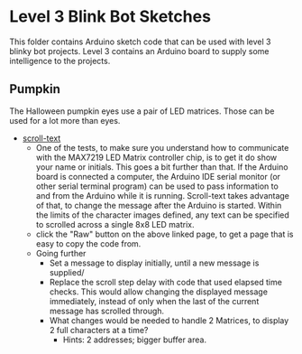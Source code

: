 # Level 3 Blink Bot Sketches

This folder contains Arduino sketch code that can be used with level 3 blinky bot projects.  Level 3 contains an Arduino board to supply some intelligence to the projects.

## Pumpkin

The Halloween pumpkin eyes use a pair of LED matrices.  Those can be used for a lot more than eyes.

* [scroll-text](https://github.com/WCRSyyc/diy-blinky-bot/blob/master/level3/scroll-text/scroll-text.ino)
  * One of the tests, to make sure you understand how to communicate with the MAX7219 LED Matrix controller chip, is to get it do show your name or initials.  This goes a bit further than that.  If the Arduino board is connected a computer, the Arduino IDE serial monitor (or other serial terminal program) can be used to pass information to and from the Arduino while it is running.  Scroll-text takes advantage of that, to change the message after the Arduino is started.  Within the limits of the character images defined, any text can be specified to scrolled across a single 8x8 LED matrix.
  * click the "Raw" button on the above linked page, to get a page that is easy to copy the code from.
  * Going further
    * Set a message to display initially, until a new message is supplied/
    * Replace the scroll step delay with code that used elapsed time checks.  This would allow changing the displayed message immediately, instead of only when the last of the current message has scrolled through.
    * What changes would be needed to handle 2 Matrices, to display 2 full characters at a time?
      * Hints: 2 addresses; bigger buffer area.
